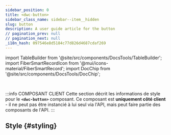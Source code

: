 ```yaml
---
sidebar_position: 0
title: <dwc-button>
sidebar_class_name: sidebar--item__hidden
slug: button
description: A user guide article for the button
// pagination_prev: null
// pagination_next: null
_i18n_hash: 097546e8d5184c77d826d4687cdaf269
---
```

import TableBuilder from '@site/src/components/DocsTools/TableBuilder';
import FiberSmartRecordIcon from '@mui/icons-material/FiberSmartRecord';
import DocChip from '@site/src/components/DocsTools/DocChip';

<DocChip chip='shadow' />

<br />

:::info COMPOSANT CLIENT
Cette section décrit les informations de style pour le **`<dwc-button>`** composant. Ce composant est **uniquement côté client** - il ne peut pas être instancié à lui seul via l'API, mais peut faire partie des composants de l'API.
:::

## Style {#styling}

<TableBuilder name="dwc-button" clientComponent />
